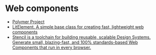 # Web components

- [Polymer Project](https://www.polymer-project.org/)
- [LitElement. A simple base class for creating fast, lightweight web components](https://lit-element.polymer-project.org/)
- [Stencil is a toolchain for building reusable, scalable Design Systems. Generate small, blazing-fast, and 100% standards-based Web Components that run in every browser.](https://stenciljs.com/)
